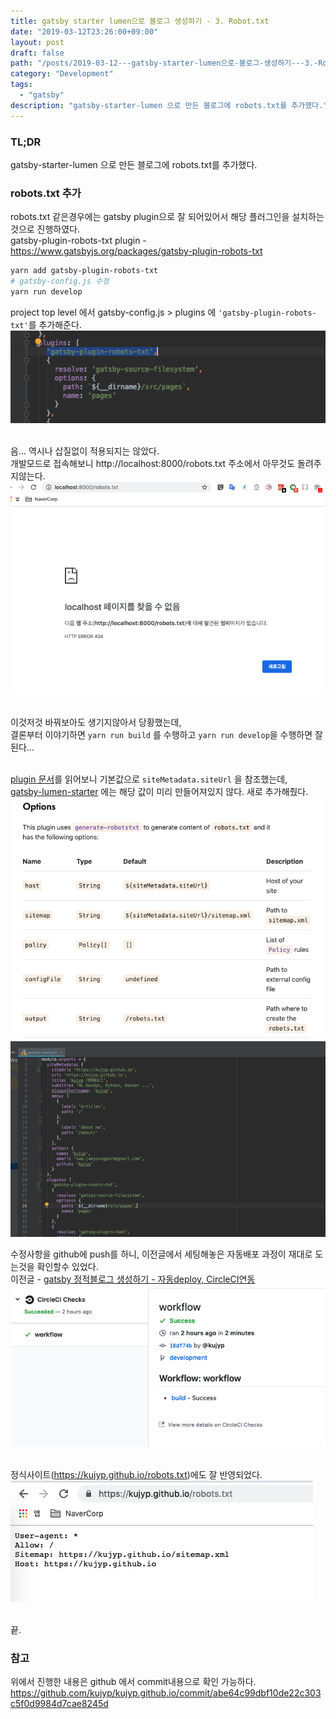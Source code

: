 ```yaml
---
title: gatsby starter lumen으로 블로그 생성하기 - 3. Robot.txt
date: "2019-03-12T23:26:00+09:00"
layout: post
draft: false
path: "/posts/2019-03-12---gatsby-starter-lumen으로-블로그-생성하기---3.-Robot.txt/"
category: "Development"
tags:
  - "gatsby"
description: "gatsby-starter-lumen 으로 만든 블로그에 robots.txt를 추가했다."
---
```



### TL;DR
gatsby-starter-lumen 으로 만든 블로그에 robots.txt를 추가했다. 


### robots.txt 추가
robots.txt 같은경우에는 gatsby plugin으로 잘 되어있어서 해당 플러그인을 설치하는것으로 진행하였다.<br/>
gatsby-plugin-robots-txt plugin - https://www.gatsbyjs.org/packages/gatsby-plugin-robots-txt<br/>

```bash
yarn add gatsby-plugin-robots-txt
# gatsby-config.js 수정
yarn run develop
```

project top level 에서 gatsby-config.js > plugins 에 `'gatsby-plugin-robots-txt'`를 추가해준다.
![robotstxt_config_addplugin.png](./robotstxt_config_addplugin.png)<br/><br/>

음... 역시나 삽질없이 적용되지는 않았다.<br/>
개발모드로 접속해보니 http://localhost:8000/robots.txt 주소에서 아무것도 돌려주지않는다.<br/>
![robotstxt_doesnt_exist.png](./robotstxt_doesnt_exist.png)<br/><br/>


이것저것 바꿔보아도 생기지않아서 당황했는데, <br/>
결론부터 이야기하면 `yarn run build` 를 수행하고 `yarn run develop`을 수행하면 잘 된다...<br/><br/>

[plugin 문서](https://www.gatsbyjs.org/packages/gatsby-plugin-robots-txt/#options)를 읽어보니 기본값으로 `siteMetadata.siteUrl` 을 참조했는데, <br/>
[gatsby-lumen-starter](https://github.com/alxshelepenok/gatsby-starter-lumen) 에는 해당 값이 미리 만들어져있지 않다. 새로 추가해줬다.<br/> 
![robotstxt_docs.png](./robotstxt_docs.png)
![robots_txt_gatsby_config.png](./robotstxt_gatsby_config.png)


수정사항을 github에 push를 하니, 이전글에서 세팅해놓은 자동배포 과정이 재대로 도는것을 확인할수 있었다.<br/>
이전글 - [gatsby 정적블로그 생성하기 - 자동deploy, CircleCI연동](/posts/2019-02-24---gatsby-정적블로그-생성하기---자동deploy,-CircleCI연동/)<br/>
![ci_result.png](./ci_result.png)<br/><br/>

정식사이트(https://kujyp.github.io/robots.txt)에도 잘 반영되었다.<br/>
![robotstxt_result.png](./robotstxt_result.png)<br/><br/>

끝.<br/>


### 참고
위에서 진행한 내용은 github 에서 commit내용으로 확인 가능하다.<br/>
https://github.com/kujyp/kujyp.github.io/commit/abe64c99dbf10de22c303c5f0d9984d7cae8245d
